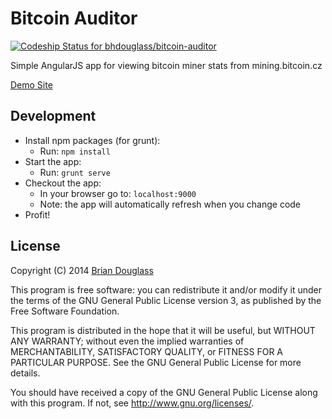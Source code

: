# Bitcoin Auditor #

[ ![Codeship Status for bhdouglass/bitcoin-auditor](https://codeship.com/projects/14f3e3c0-63f1-0132-0720-76d0773b13a7/status?branch=master)](https://codeship.com/projects/52465)

Simple AngularJS app for viewing bitcoin miner stats from mining.bitcoin.cz

[Demo Site](http://bitcoin.bhdouglass.com/#/demo)

## Development ##

* Install npm packages (for grunt):
    * Run: `npm install`
* Start the app:
    * Run: `grunt serve`
* Checkout the app:
    * In your browser go to: `localhost:9000`
    * Note: the app will automatically refresh when you change code
* Profit!

## License ##

Copyright (C) 2014 [Brian Douglass](http://bhdouglass.com/)

This program is free software: you can redistribute it and/or modify it under the terms of the GNU General Public License version 3, as published
by the Free Software Foundation.

This program is distributed in the hope that it will be useful, but WITHOUT ANY WARRANTY; without even the implied warranties of MERCHANTABILITY, SATISFACTORY QUALITY, or FITNESS FOR A PARTICULAR PURPOSE.  See the GNU General Public License for more details.

You should have received a copy of the GNU General Public License along with this program.  If not, see <http://www.gnu.org/licenses/>.

